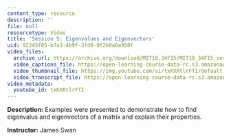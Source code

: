 ```yaml
---
content_type: resource
description: ''
file: null
resourcetype: Video
title: 'Session 5: Eigenvalues and Eigenvectors'
uid: 92245f05-b7a3-4b9f-3fd0-0f2b0a0a950f
video_files:
  archive_url: https://archive.org/download/MIT10.34F15/MIT10_34F15_ses05_300k.mp4
  video_captions_file: https://open-learning-course-data-rc.s3.amazonaws.com/10-34-numerical-methods-applied-to-chemical-engineering-fall-2015/6838e23b62eb52f39a409301e4fd5a34_txKXRtlrFfI.vtt
  video_thumbnail_file: https://img.youtube.com/vi/txKXRtlrFfI/default.jpg
  video_transcript_file: https://open-learning-course-data-rc.s3.amazonaws.com/10-34-numerical-methods-applied-to-chemical-engineering-fall-2015/a3a66b7e9154e9f4de4095680e33ecf2_txKXRtlrFfI.pdf
video_metadata:
  youtube_id: txKXRtlrFfI
---
```


**Description:** Examples were presented to demonstrate how to find eigenvalus and eigenvectors of a matrix and explain their properties.

**Instructor:** James Swan